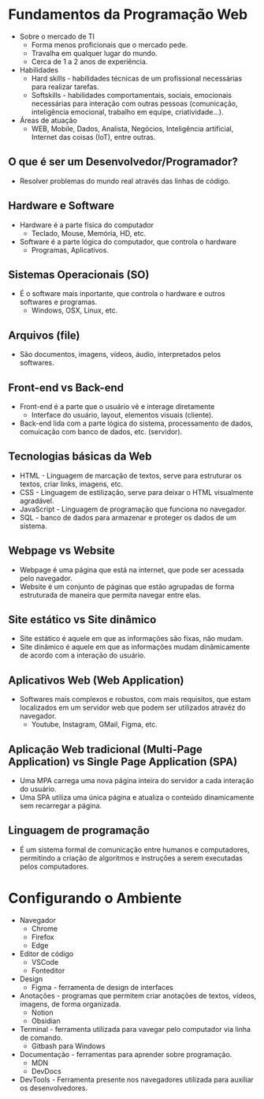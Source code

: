 # Fundamentos da Programação Web

- Sobre o mercado de TI
  - Forma menos proficionais que o mercado pede.
  - Travalha em qualquer lugar do mundo.
  - Cerca de 1 a 2 anos de experiência.
- Habilidades
  - Hard skills - habilidades técnicas de um profissional necessárias para realizar tarefas.
  - Softskills - habilidades comportamentais, sociais, emocionais necessárias para interação com outras pessoas (comunicação, inteligência emocional, trabalho em equipe, criatividade...).
- Áreas de atuação
  - WEB, Mobile, Dados, Analista, Negócios, Inteligência artificial, Internet das coisas (IoT), entre outras.

## O que é ser um Desenvolvedor/Programador?

- Resolver problemas do mundo real através das linhas de código.

## Hardware e Software

- Hardware é a parte física do computador
  - Teclado, Mouse, Memória, HD, etc.
- Software é a parte lógica do computador, que controla o hardware 
  - Programas, Aplicativos.

## Sistemas Operacionais (SO)

- É o software mais inportante, que controla o hardware e outros softwares e programas.
  - Windows, OSX, Linux, etc.

## Arquivos (file)

- São documentos, imagens, vídeos, áudio, interpretados pelos softwares.

## Front-end vs Back-end

- Front-end é a parte que o usuário vê e interage diretamente
  - Interface do usuário, layout, elementos visuais (cliente).
- Back-end lida com a parte lógica do sistema, processamento de dados, comuicação com banco de dados, etc. (servidor).

## Tecnologias básicas da Web

- HTML - Linguagem de marcação de textos, serve para estruturar os textos, criar links, imagens, etc.
- CSS - Linguagem de estilização, serve para deixar o HTML visualmente agradável.
- JavaScript - Linguagem de programação que funciona no navegador.
- SQL - banco de dados para armazenar e proteger os dados de um sistema.

## Webpage vs Website

- Webpage é uma página que está na internet, que pode ser acessada pelo navegador.
- Website é um conjunto de páginas que estão agrupadas de forma estruturada de maneira que permita navegar entre elas.

## Site estático vs Site dinâmico

- Site estático é aquele em que as informações são fixas, não mudam.
- Site dinâmico é aquele em que as informações mudam dinâmicamente de acordo com a interação do usuário.

## Aplicativos Web (Web Application)

- Softwares mais complexos e robustos, com mais requisitos, que estam localizados em um servidor web que podem ser utilizados atravéz do navegador.
  - Youtube, Instagram, GMail, Figma, etc.

## Aplicação Web tradicional (Multi-Page Application) vs Single Page Application (SPA)

- Uma MPA carrega uma nova página inteira do servidor a cada interação do usuário.
- Uma SPA utiliza uma única página e atualiza o conteúdo dinamicamente sem recarregar a página.

## Linguagem de programação

- É um sistema formal de comunicação entre humanos e computadores, permitindo a criação de algoritmos e instruções a serem executadas pelos computadores.

# Configurando o Ambiente

- Navegador
  - Chrome
  - Firefox
  - Edge
- Editor de código
  - VSCode
  - Fonteditor
- Design
  - Figma - ferramenta de design de interfaces
- Anotações - programas que permitem criar anotações de textos, vídeos, imagens, de forma organizada.
  - Notion
  - Obsidian
- Terminal - ferramenta utilizada para vavegar pelo computador via linha de comando.
  - Gitbash para Windows
- Documentação - ferramentas para aprender sobre programação.
  - MDN
  - DevDocs
- DevTools - Ferramenta presente nos navegadores utilizada para auxiliar os desenvolvedores.
